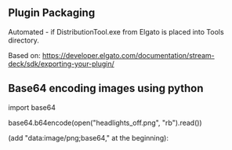 ## Plugin Packaging

Automated - if DistributionTool.exe from Elgato is placed into Tools directory.

Based on: https://developer.elgato.com/documentation/stream-deck/sdk/exporting-your-plugin/


## Base64 encoding images using python

import base64

base64.b64encode(open("headlights_off.png", "rb").read())

(add "data:image/png;base64," at the beginning):
